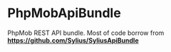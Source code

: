PhpMobApiBundle
===============

PhpMob REST API bundle.
Most of code borrow from **https://github.com/Sylius/SyliusApiBundle**
